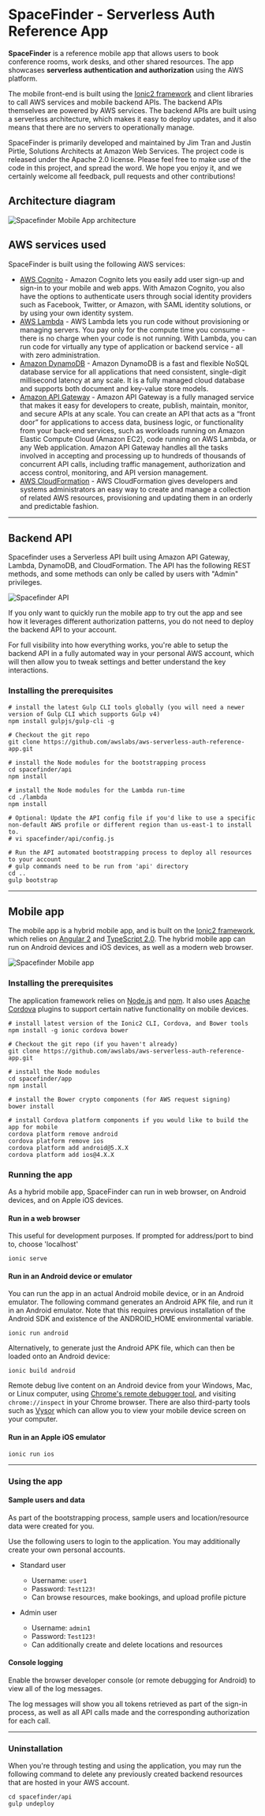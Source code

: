 # SpaceFinder - Serverless Auth Reference App

**SpaceFinder** is a reference mobile app that allows users to book conference rooms, work desks, and other shared resources. The app showcases **serverless authentication and authorization** using the AWS platform.

The mobile front-end is built using the [Ionic2 framework](http://ionicframework.com/docs/v2/) and client libraries to call AWS services and mobile backend APIs. The backend APIs themselves are powered by AWS services. The backend APIs are built using a serverless architecture, which makes it easy to deploy updates, and it also means that there are no servers to operationally manage.

SpaceFinder is primarily developed and maintained by Jim Tran and Justin Pirtle, Solutions Architects at Amazon Web Services. The project code is released under the Apache 2.0 license. Please feel free to make use of the code in this project, and spread the word. We hope you enjoy it, and we certainly welcome all feedback, pull requests and other contributions!

## Architecture diagram

![Spacefinder Mobile App architecture](/app/docs/images/spacefinder-app-architecture.png?raw=true)

## AWS services used

SpaceFinder is built using the following AWS services:

* [AWS Cognito](https://aws.amazon.com/cognito/) - Amazon Cognito lets you easily add user sign-up and sign-in to your mobile and web apps. With Amazon Cognito, you also have the options to authenticate users through social identity providers such as Facebook, Twitter, or Amazon, with SAML identity solutions, or by using your own identity system.
* [AWS Lambda](https://aws.amazon.com/lambda/) - AWS Lambda lets you run code without provisioning or managing servers. You pay only for the compute time you consume - there is no charge when your code is not running. With Lambda, you can run code for virtually any type of application or backend service - all with zero administration.
* [Amazon DynamoDB](https://aws.amazon.com/dynamodb/) - Amazon DynamoDB is a fast and flexible NoSQL database service for all applications that need consistent, single-digit millisecond latency at any scale. It is a fully managed cloud database and supports both document and key-value store models.
* [Amazon API Gateway](https://aws.amazon.com/api-gateway/) - Amazon API Gateway is a fully managed service that makes it easy for developers to create, publish, maintain, monitor, and secure APIs at any scale. You can create an API that acts as a “front door” for applications to access data, business logic, or functionality from your back-end services, such as workloads running on Amazon Elastic Compute Cloud (Amazon EC2), code running on AWS Lambda, or any Web application. Amazon API Gateway handles all the tasks involved in accepting and processing up to hundreds of thousands of concurrent API calls, including traffic management, authorization and access control, monitoring, and API version management.
* [AWS CloudFormation](https://aws.amazon.com/cloudformation/) - AWS CloudFormation gives developers and systems administrators an easy way to create and manage a collection of related AWS resources, provisioning and updating them in an orderly and predictable fashion.

----

## Backend API

Spacefinder uses a Serverless API built using Amazon API Gateway, Lambda, DynamoDB, and CloudFormation. The API has the following REST methods, and some methods can only be called by users with "Admin" privileges.

![Spacefinder API](/api/docs/images/spacefinder-api.png?raw=true)

If you only want to quickly run the mobile app to try out the app and see how it leverages different authorization patterns, you do not need to deploy the backend API to your account.

For full visibility into how everything works, you're able to setup the backend API in a fully automated way in your personal AWS account, which will then allow you to tweak settings and better understand the key interactions.

### Installing the prerequisites

    # install the latest Gulp CLI tools globally (you will need a newer version of Gulp CLI which supports Gulp v4)
    npm install gulpjs/gulp-cli -g

    # Checkout the git repo
    git clone https://github.com/awslabs/aws-serverless-auth-reference-app.git
    
    # install the Node modules for the bootstrapping process 
    cd spacefinder/api
    npm install
    
    # install the Node modules for the Lambda run-time
    cd ./lambda
    npm install
    
    # Optional: Update the API config file if you'd like to use a specific non-default AWS profile or different region than us-east-1 to install to.
    # vi spacefinder/api/config.js

    # Run the API automated bootstrapping process to deploy all resources to your account
    # gulp commands need to be run from 'api' directory
    cd ..
    gulp bootstrap

----

## Mobile app

The mobile app is a hybrid mobile app, and is built on the [Ionic2 framework](http://ionicframework.com/docs/v2/), which relies on [Angular 2](https://angular.io/) and [TypeScript 2.0](https://www.typescriptlang.org/index.html). The hybrid mobile app can run on Android devices and iOS devices, as well as a modern web browser.

![Spacefinder Mobile app](/app/docs/images/screenshot-small.png?raw=true)

### Installing the prerequisites

The application framework relies on [Node.js](https://nodejs.org/en/download/) and [npm](https://www.npmjs.com/). It also uses [Apache Cordova](https://cordova.apache.org/) plugins to support certain native functionality on mobile devices.

    # install latest version of the Ionic2 CLI, Cordova, and Bower tools
    npm install -g ionic cordova bower

    # Checkout the git repo (if you haven't already)
    git clone https://github.com/awslabs/aws-serverless-auth-reference-app.git
    
    # install the Node modules 
    cd spacefinder/app
    npm install
    
    # install the Bower crypto components (for AWS request signing)
    bower install

    # install Cordova platform components if you would like to build the app for mobile
    cordova platform remove android
    cordova platform remove ios
    cordova platform add android@5.X.X
    cordova platform add ios@4.X.X
    
### Running the app

As a hybrid mobile app, SpaceFinder can run in web browser, on Android devices, and on Apple iOS devices.

#### Run in a web browser

This useful for development purposes. If prompted for address/port to bind to, choose 'localhost'

    ionic serve

#### Run in an Android device or emulator
    
You can run the app in an actual Android mobile device, or in an Android emulator. The following command generates
an Android APK file, and run it in an Android emulator. Note that this requires previous installation of the Android SDK and existence of the ANDROID_HOME environmental variable.

    ionic run android

Alternatively, to generate just the Android APK file, which can then be loaded onto an Android device:

    ionic build android

Remote debug live content on an Android device from your Windows, Mac, or Linux computer,
using [Chrome's remote debugger tool](https://developers.google.com/web/tools/chrome-devtools/remote-debugging/), and visiting `chrome://inspect` in your Chrome browser.
There are also third-party tools such as [Vysor](https://www.vysor.io/) which can allow you to view your mobile device screen on your computer.

#### Run in an Apple iOS emulator

    ionic run ios
    
 ----
    
### Using the app

#### Sample users and data

As part of the bootstrapping process, sample users and location/resource data were created for you.

Use the following users to login to the application. You may additionally create your own personal accounts.

* Standard user
  * Username: `user1`
  * Password: `Test123!`
  * Can browse resources, make bookings, and upload profile picture

* Admin user
  * Username: `admin1`
  * Password: `Test123!`
  * Can additionally create and delete locations and resources

#### Console logging

Enable the browser developer console (or remote debugging for Android) to view all of the log messages.

The log messages will show you all tokens retrieved as part of the sign-in process, as well as all API calls made and the corresponding authorization for each call.

-----

### Uninstallation

When you're through testing and using the application, you may run the following command to delete any previously created backend resources that are hosted in your AWS account.

    cd spacefinder/api
    gulp undeploy
